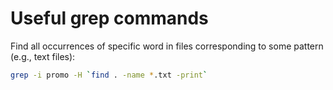 # Useful grep commands
Find all occurrences of specific word in files corresponding to some pattern (e.g., text files):
```bash
grep -i promo -H `find . -name *.txt -print`
```
